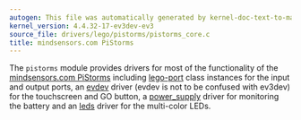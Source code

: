```yaml
---
autogen: This file was automatically generated by kernel-doc-text-to-markdown.py
kernel_version: 4.4.32-17-ev3dev-ev3
source_file: drivers/lego/pistorms/pistorms_core.c
title: mindsensors.com PiStorms
---
```


The `pistorms` module provides drivers for most of the functionality of the
[mindsensors.com PiStorms][pistorms] including [lego-port] class instances
for the input and output ports, an [evdev] driver (evdev is not to be confused
with ev3dev) for the touchscreen and GO button, a [power_supply] driver for
monitoring the battery and an [leds] driver for the multi-color LEDs.

[pistorms]: http://www.mindsensors.com/stem-education/13-pistorms-base-kit
[lego-port]: ../lego-port-class
[evdev]: https://www.kernel.org/doc/Documentation/input/event-codes.txt
[power_supply]: https://www.kernel.org/doc/Documentation/power/power_supply_class.txt
[leds]: https://www.kernel.org/doc/Documentation/leds/leds-class.txt

